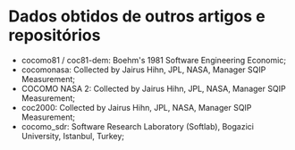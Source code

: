 # Dados obtidos de outros artigos e repositórios

- cocomo81 / coc81-dem: Boehm's 1981 Software Engineering Economic;
- cocomonasa: Collected by Jairus Hihn, JPL, NASA, Manager SQIP Measurement;
- COCOMO NASA 2: Collected by Jairus Hihn, JPL, NASA, Manager SQIP Measurement;
- coc2000: Collected by Jairus Hihn, JPL, NASA, Manager SQIP Measurement;
- cocomo_sdr: Software Research Laboratory (Softlab), Bogazici University, Istanbul, Turkey;
